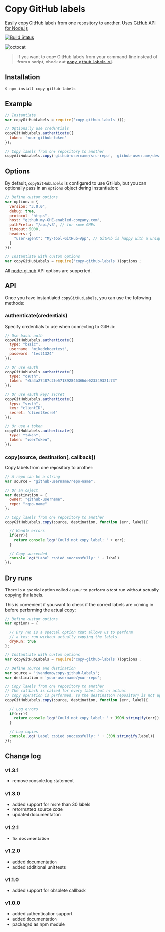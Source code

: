# Copy GitHub labels

Easily copy GitHub labels from one repository to another. Uses [GitHub API for Node.js](https://github.com/mikedeboer/node-github).

[![Build Status](https://travis-ci.org/jvandemo/copy-github-labels.svg?branch=master)](https://travis-ci.org/jvandemo/copy-github-labels)

![octocat](https://cloud.githubusercontent.com/assets/1859381/5422531/40186cf0-8287-11e4-941c-96cabdb3fb24.jpg)

> If you want to copy GitHub labels from your command-line instead of from a script, check out [copy-github-labels-cli](https://github.com/jvandemo/copy-github-labels-cli).

## Installation

```bash
$ npm install copy-github-labels
```

## Example

```javascript
// Instantiate
var copyGitHubLabels = require('copy-github-labels')();

// Optionally use credentials
copyGitHubLabels.authenticate({
  token: 'your-github-token'
});

// Copy labels from one repository to another
copyGitHubLabels.copy('github-username/src-repo', 'github-username/dest-repo');

```

## Options

By default, `copyGitHubLabels` is configured to use GitHub, but you can optionally pass in an `options` object during instantiation:

```javascript
// Define custom options
var options = {
  version: "3.0.0",
  debug: true,
  protocol: "https",
  host: "github.my-GHE-enabled-company.com",
  pathPrefix: "/api/v3", // for some GHEs
  timeout: 5000,
  headers: {
    "user-agent": "My-Cool-GitHub-App", // GitHub is happy with a unique user agent
  }
});

// Instantiate with custom options
var copyGitHubLabels = require('copy-github-labels')(options);
```

All [node-github](https://github.com/mikedeboer/node-github) API options are supported.

## API

Once you have instantiated `copyGitHubLabels`, you can use the following methods:

### authenticate(credentials)

Specify credentials to use when connecting to GitHub:

```javascript
// Use basic auth
copyGitHubLabels.authenticate({
  type: "basic",
  username: "mikedeboertest",
  password: "test1324"
});

// Or use oauth
copyGitHubLabels.authenticate({
  type: "oauth",
  token: "e5a4a27487c26e571892846366de023349321a73"
});

// Or use oauth key/ secret
copyGitHubLabels.authenticate({
  type: "oauth",
  key: "clientID",
  secret: "clientSecret"
});

// Or use a token
copyGitHubLabels.authenticate({
  type: "token",
  token: "userToken",
});
```

### copy(source, destination[, callback])

Copy labels from one repository to another:

```javascript
// A repo can be a string
var source = "github-username/repo-name";

// Or an object
var destination = {
  owner: "github-username",
  repo: "repo-name"
};

// Copy labels from one repository to another
copyGitHubLabels.copy(source, destination, function (err, label){

  // Handle errors
  if(err){
  	return console.log("Could not copy label: " + err);
  }

  // Copy succeeded
  console.log("Label copied successfully: " + label)
});
```

## Dry runs

There is a special option called `dryRun` to perform a test run without actually copying the labels.

This is convenient if you want to check if the correct labels are coming in before performing the actual copy:

```javascript
// Define custom options
var options = {

  // Dry run is a special option that allows us to perform
  // a test run without actually copying the labels.
  dryRun: true
};

// Instantiate with custom options
var copyGitHubLabels = require('copy-github-labels')(options);

// Define source and destination
var source = 'jvandemo/copy-github-labels';
var destination = 'your-username/your-repo';

// Copy labels from one repository to another
// The callback is called for every label but no actual
// copy operation is performed, so the destination repository is not updated.
copyGitHubLabels.copy(source, destination, function (err, label){

  // Log errors
  if(err){
    return console.log('Could not copy label: ' + JSON.stringify(err));
  }

  // Log copies
  console.log('Label copied successfully: ' + JSON.stringify(label))
});

```

## Change log

### v1.3.1

- remove console.log statement

### v1.3.0

- added support for more than 30 labels
- reformatted source code
- updated documentation

### v1.2.1

- fix documentation

### v1.2.0

- added documentation
- added additional unit tests

### v1.1.0

- added support for obsolete callback

### v1.0.0

- added authentication support
- added documentation
- packaged as npm module

